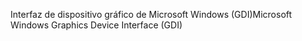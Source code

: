 <span data-ttu-id="b0b1f-101">Interfaz de dispositivo gráfico de Microsoft Windows (GDI)</span><span class="sxs-lookup"><span data-stu-id="b0b1f-101">Microsoft Windows Graphics Device Interface (GDI)</span></span>